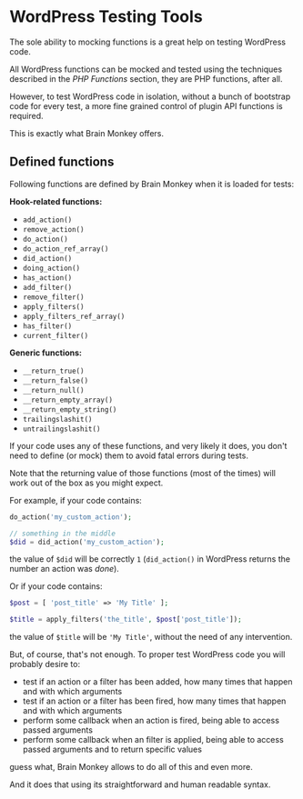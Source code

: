 <!--
currentMenu: "wptools"
currentSection: "WordPress"
title: "WordPress Testing Tools"
-->
# WordPress Testing Tools

The sole ability to mocking functions is a great help on testing WordPress code.

All WordPress functions can be mocked and tested using the techniques described in the *PHP Functions* section, they are PHP functions, after all.

However, to test WordPress code in isolation, without a bunch of bootstrap code for every test, a more fine grained control of plugin API functions is required.

This is exactly what Brain Monkey offers.



## Defined functions

Following functions are defined by Brain Monkey when it is loaded for tests:



**Hook-related functions:**

 - `add_action()`
 - `remove_action()`
 - `do_action()`
 - `do_action_ref_array()`
 - `did_action()`
 - `doing_action()`
 - `has_action()`
 - `add_filter()`
 - `remove_filter()`
 - `apply_filters()`
 - `apply_filters_ref_array()`
 - `has_filter()`
 - `current_filter()`

**Generic functions:**

 - `__return_true()`
 - `__return_false()`
 - `__return_null()`
 - `__return_empty_array()`
 - `__return_empty_string()`
 - `trailingslashit()`
 - `untrailingslashit()`



If your code uses any of these functions, and very likely it does, you don't need to define (or mock) them
to avoid fatal errors during tests.

Note that the returning value of those functions (most of the times) will work out of the box as you might expect.

For example, if your code contains:

```php
do_action('my_custom_action');

// something in the middle
$did = did_action('my_custom_action');
```
the value of `$did` will be correctly `1` (`did_action()` in WordPress returns the number an action was *done*).

Or if your code contains:

```php
$post = [ 'post_title' => 'My Title' ];

$title = apply_filters('the_title', $post['post_title']);
```
the value of `$title` will be `'My Title'`, without the need of any intervention.

But, of course, that's not enough. To proper test WordPress code you will probably desire to:

 - test if an action or a filter has been added, how many times that happen and with which arguments
 - test if an action or a filter has been fired, how many times that happen and with which arguments
 - perform some callback when an action is fired, being able to access passed arguments
 - perform some callback when an filter is applied, being able to access passed arguments and to return specific values

guess what, Brain Monkey allows to do all of this and even more.

And it does that using its straightforward and human readable syntax.